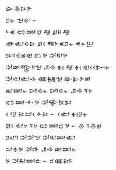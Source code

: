 <div class='block'>
<div class='line'>𒇽𒆠𒄿𒉿</div>
<div class='line'>𒆪𒉡 𒈠𒀪𒁹 𒀸</div>
<div class='line'>𒈨𒌍 𒌌𒇷𒋼 𒆷 𒋗𒍝 𒆷</div>
<div class='line'>𒀝𒅗𒀪𒄿 𒋗𒌋 𒍣𒈨𒌍𒆪𒉡 𒌑𒄬𒌨</div>
<div class='line'>𒄿𒍝𒀪𒂊𒊏 𒆗 𒃻 𒋫𒊑𒃻</div>
<div class='line'>𒋫𒀜𒈜𒀀𒈠 𒂗𒈾 𒈬 𒆷 𒈬 𒊏𒌋𒌋𒄖𒉡</div>
<div class='line'>𒋫𒊕𒅗𒈾 𒈪𒉆𒈠 𒅔𒉌𒉿𒅖</div>
<div class='line'>𒀜𒌅𒉡 𒅀𒀪𒉡 𒅀𒀪𒉡 𒂗𒈾 𒀀𒆳</div>
<div class='line'>𒌌𒇷𒋾 𒃻 𒋫𒊍𒍮𒁕</div>
<div class='line'>𒌋 𒁹𒆪 𒄿𒁺𒌋 𒅆𒄿 𒀸 𒌋𒅗 𒈬𒆪𒉡</div>
<div class='line'>𒇻𒌋 𒊕𒆳 𒀀𒆳 𒌌𒇷𒌓 𒃻 𒀸 𒊮 𒀀𒁲𒂊</div>
<div class='line'>𒋡𒁀𒀀 𒋫𒋫𒈠 𒋫𒊑𒇷𒅗</div>
<div class='line'>𒁺𒈮𒃻 𒋫𒈥 𒂗𒈾 𒀜𒌅𒉡</div>
<div class='line'>𒃻 𒋫𒊑𒇷𒉺 𒀸 𒄑𒈪𒅀</div>
</div>